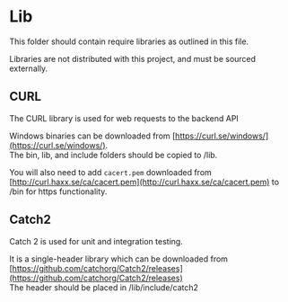 # Lib
This folder should contain require libraries as outlined in this file.

Libraries are not distributed with this project, and must be sourced externally.

## CURL
The CURL library is used for web requests to the backend API

Windows binaries can be downloaded from [https://curl.se/windows/](https://curl.se/windows/). <br/>
The bin, lib, and include folders should be copied to /lib.

You will also need to add `cacert.pem` downloaded from [http://curl.haxx.se/ca/cacert.pem](http://curl.haxx.se/ca/cacert.pem) to /bin for https functionality.

## Catch2
Catch 2 is used for unit and integration testing.

It is a single-header library which can be downloaded from [https://github.com/catchorg/Catch2/releases](https://github.com/catchorg/Catch2/releases) </br>
The header should be placed in /lib/include/catch2
